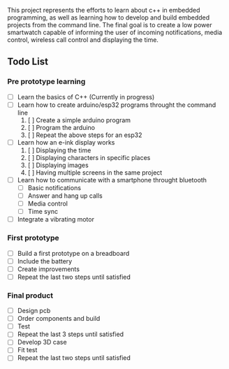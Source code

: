 This project represents the efforts to learn about c++ in embedded programming, as well as learning how to develop and build embedded projects from the command line. The final goal is to create a low power smartwatch capable of informing the user of incoming notifications, media control, wireless call control and displaying the time.

## Todo List

### Pre prototype learning
- [ ] Learn the basics of C++ (Currently in progress)
- [ ] Learn how to create arduino/esp32 programs throught the command line
    1. [ ] Create a simple arduino program
    1. [ ] Program the arduino
    1. [ ] Repeat the above steps for an esp32
- [ ] Learn how an e-ink display works
    1. [ ] Displaying the time
    2. [ ] Displaying characters in specific places
    3. [ ] Displaying images
    4. [ ] Having multiple screens in the same project
- [ ] Learn how to communicate with a smartphone throught bluetooth
    - [ ] Basic notifications
    - [ ] Answer and hang up calls
    - [ ] Media control
    - [ ] Time sync
- [ ] Integrate a vibrating motor

### First prototype
- [ ] Build a first prototype on a breadboard
- [ ] Include the battery
- [ ] Create improvements
- [ ] Repeat the last two steps until satisfied

### Final product
- [ ] Design pcb
- [ ] Order components and build
- [ ]  Test
- [ ] Repeat the last 3 steps until satisfied
- [ ] Develop 3D case
- [ ] Fit test
- [ ] Repeat the last two steps until satisfied
